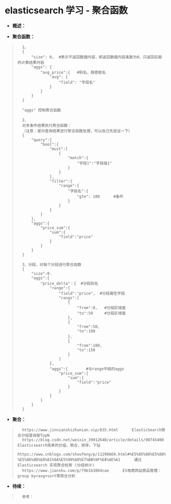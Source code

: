 # elasticsearch 学习 - 聚合函数
- **概述：**
>
>
>
>
>
>

- **聚合函数：**
>       1、
>       {
>           "size": 0,  #表示不返回数据内容，即返回数据内容条数为0，只返回后面的计算结果内容
>           "aggs": {
>               "avg_price":{   #别名，随意取名
>                   "avg": {
>                       "field": "字段名"
>                   }
>               }
>           }
>       }
>
>       "aggs" 控制聚合函数
>
>       2、
>       对多条件结果执行聚合函数：
>       （注意：是对查询结果进行聚合函数处理，可以自己先验证一下）
>       {
>           "query":{
>               "bool":{
>                   "must":[
>                       {
>                           "match":{
>                               "字段1":"字段值1"
>                           }
>                       }
>                   ],
>                   "filter":{
>                       "range":{
>                           "字段名":{
>                               "gte": 100      #条件
>                           }
>                       }
>                   }
>               }
>           },
>           "aggs":{
>               "price_sum":{
>                   "sum":{
>                       "field":"price"
>                   }
>               }
>           }
>       }
>
>       3、分段，对每个分段进行聚合函数
>       {
>           "size":0.
>           "aggs":{
>               "price_delta"：{  #分段别名
>                   "range":{
>                       "field":"price",  #分段属性字段
>                       "rangs":[
>                           {
>                               "from":0,   #分段区域值
>                               "to":50     #分段区域值
>                           },
>                           {
>                               "from":50,
>                               "to":100
>                           }，
>                           {
>                               "from":100,
>                               "to":150
>                           }
>                       ]
>                   },
>                   "aggs":{        #与range平级的aggs
>                       "price_sum":{
>                           "sum":{
>                               "field":"price"
>                           }
>                       }
>                   }
>               }
>           }
>       }
>
>

- **聚合：**
>       https://www.jinnianshizhunian.vip/835.html      ElasticSearch聚合分组查询取TopN
>       https://blog.csdn.net/weixin_39912640/article/details/90745400      Elasticsearch简单的分组，聚合，排序，下钻
>       https://www.cnblogs.com/shoufeng/p/11290669.html#%E5%85%88%E5%88%86%E7%BB%84-%E5%86%8D%E8%81%9A%E5%90%88%E7%BB%9F%E8%AE%A1      通过 Elasticsearch 实现聚合检索 (分组统计)
>       https://www.jianshu.com/p/79b1b3804cae      ES电商网站商品管理：group by+avg+sort等聚合分析
>
>
>
>
>
>
>
>
>
>
>
>
>
>
>
>
>
>
>

- **待续：**
>       参考：
>
>
>
>
>
>
>
>
>
>
>
>
>
>
>
>
